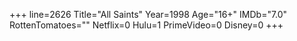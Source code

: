 +++
line=2626
Title="All Saints"
Year=1998
Age="16+"
IMDb="7.0"
RottenTomatoes=""
Netflix=0
Hulu=1
PrimeVideo=0
Disney=0
+++

